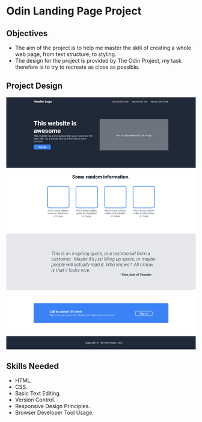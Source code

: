 # Odin Landing Page Project 

## Objectives
- The aim of the project is to help me master the skill of creating a whole web page, from text structure, to styling.
- The design for the project is provided by The Odin Project, my task therefore is to try to recreate as close as possible.

## Project Design 
![Project Design](https://github.com/Sorbari2016/odin-landing-page-/blob/main/images/Landing%20project-image%201.png)

## Skills Needed 
- HTML.
- CSS.
- Basic Text Editing.
- Version Control.
- Responsive Design Principles.
- Browser Developer Tool Usage.
